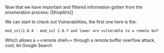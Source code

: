 Now that we have important and filtered information gotten from the enumeration process: [[Kiopitrix]]

We can start to check out Vulnerabilities, the first one here is the:
```sh
mod_ssl/2.8.4 - mod_ssl 2.8.7 and lower are vulnerable to a remote buffer overflow which may allow a remote shell.
```

Which allows a ==remote shell== through a remote buffer overflow attack, cool, let Google Search